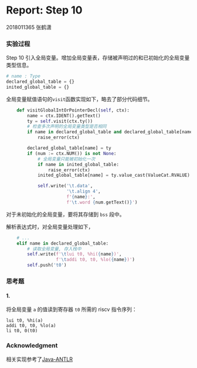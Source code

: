 # Report: Step 10

2018011365 张鹤潇 

### 实验过程

Step 10 引入全局变量。增加全局变量表，存储被声明过的和已初始化的全局变量类型信息。

```python
# name : Type
declared_global_table = {}
inited_global_table = {}
```

全局变量赋值语句的`visit`函数实现如下，略去了部分代码细节。

```python
    def visitGlobalIntOrPointerDecl(self, ctx):
        name = ctx.IDENT().getText()
        ty = self.visit(ctx.ty())
        # 检查多次声明的全局变量类型是否相同
        if name in declared_global_table and declared_global_table[name] != ty:
            raise_error(ctx)

        declared_global_table[name] = ty
        if (num := ctx.NUM()) is not None:
            # 全局变量只能被初始化一次
            if name in inited_global_table:
                raise_error(ctx)
            inited_global_table[name] = ty.value_cast(ValueCat.RVALUE)

            self.write('\t.data',
                       '\t.align 4',
                       f'{name}:',
                       f'\t.word {num.getText()}')
```

对于未初始化的全局变量，要将其存储到 `bss` 段中。

解析表达式时，对全局变量处理如下，

```python
	# ...	
    elif name in declared_global_table:
        # 读取全局变量, 存入栈中
        self.write(f'\tlui t0, %hi({name})',
                   f'\taddi t0, t0, %lo({name})')
        self.push('t0')
```

### 思考题

#### 1.

将全局变量 `a` 的值读到寄存器 `t0` 所需的 riscv 指令序列：

```assembly
lui t0, %hi(a)
addi t0, t0, %lo(a)
li t0, 0(t0)
```


### Acknowledgment

相关实现参考了[Java-ANTLR](https://github.com/decaf-lang/minidecaf/tree/md-xxy)

